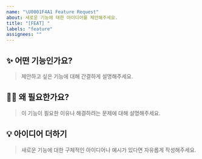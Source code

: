 ```yaml
---
name: "\U0001F4A1 Feature Request"
about: 새로운 기능에 대한 아이디어를 제안해주세요.
title: "[FEAT] "
labels: "feature"
assignees: ""
---
```


## ✨ 어떤 기능인가요?

> 제안하고 싶은 기능에 대해 간결하게 설명해주세요.

## 🤷‍♀️ 왜 필요한가요?

> 이 기능이 필요한 이유나 해결하려는 문제에 대해 설명해주세요.

## 💡 아이디어 더하기

> 새로운 기능에 대한 구체적인 아이디어나 예시가 있다면 자유롭게 작성해주세요.
